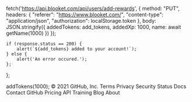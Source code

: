 fetch('https://api.blooket.com/api/users/add-rewards', {
        method: "PUT",
        headers: {
            "referer": "https://www.blooket.com/",
            "content-type": "application/json",
            "authorization": localStorage.token
        },
        body: JSON.stringify({
            addedTokens: add_tokens,
            addedXp: 1000,
            name: await getName(1000)
        })
    });

    if (response.status == 200) {
        alert(`${add_tokens} added to your account!`);
    } else {
        alert('An error occured.');
    };

};

addTokens(1000);
© 2021 GitHub, Inc.
Terms
Privacy
Security
Status
Docs
Contact GitHub
Pricing
API
Training
Blog
About


